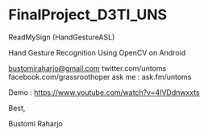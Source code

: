 # FinalProject_D3TI_UNS
ReadMySign (HandGestureASL)

Hand Gesture Recognition Using OpenCV on Android

bustomiraharjo@gmail.com
twitter.com/untoms
facebook.com/grassroothoper
ask me : ask.fm/untoms

Demo : https://www.youtube.com/watch?v=4IVDdnwxxts

Best,

Bustomi Raharjo
